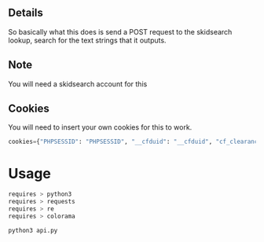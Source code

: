 ## Details
So basically what this does is send a POST request to the skidsearch lookup, search for the text strings that it outputs.

## Note
You will need a skidsearch account for this

## Cookies
You will need to insert your own cookies for this to work.
```python
cookies={"PHPSESSID": "PHPSESSID", "__cfduid": "__cfduid", "cf_clearance": "cf_clearance"}

```

# Usage
```bash
requires > python3
requires > requests
requires > re
requires > colorama
```

```bash
python3 api.py
```
